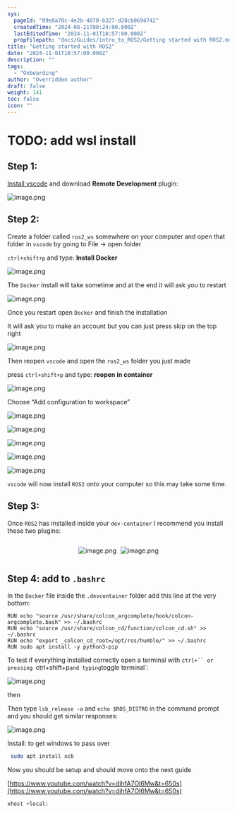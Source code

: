 ```yaml
---
sys:
  pageId: "89e0a78c-4e2b-4070-b327-d28cb0694742"
  createdTime: "2024-08-21T00:24:00.000Z"
  lastEditedTime: "2024-11-01T18:57:00.000Z"
  propFilepath: "docs/Guides/intro_to_ROS2/Getting started with ROS2.md"
title: "Getting started with ROS2"
date: "2024-11-01T18:57:00.000Z"
description: ""
tags:
  - "Onboarding"
author: "Overridden author"
draft: false
weight: 141
toc: false
icon: ""
---
```


# TODO: add wsl install

## Step 1:

[Install vscode](https://code.visualstudio.com/download) and download **Remote Development** plugin:

![image.png](https://prod-files-secure.s3.us-west-2.amazonaws.com/d518164a-d88e-44d1-a4ee-3adb3bd8bce0/efb52993-1881-4a40-b95e-6f020334f022/image.png?X-Amz-Algorithm=AWS4-HMAC-SHA256&X-Amz-Content-Sha256=UNSIGNED-PAYLOAD&X-Amz-Credential=ASIAZI2LB4666QJ3EWUB%2F20250328%2Fus-west-2%2Fs3%2Faws4_request&X-Amz-Date=20250328T150834Z&X-Amz-Expires=3600&X-Amz-Security-Token=IQoJb3JpZ2luX2VjEPf%2F%2F%2F%2F%2F%2F%2F%2F%2F%2FwEaCXVzLXdlc3QtMiJHMEUCIHu7XF9aJvTHQ7ozYeK1ciVhMsYGbmfRF8FiiHJekHu0AiEA8vBw909Bs6frGEJ6VorILZxgvGHWcqDk2BV%2BfuIx0Woq%2FwMIYBAAGgw2Mzc0MjMxODM4MDUiDBDx3l3RydPdOMQvAircA4oZbMUyoiiayEgHE5VPgyaAQw3tvFJLam21Q8pIkWjChpMp34f18GOy%2BaPgQtZMlrmAeN78uvzzdMWLU1l5JvE4cNYi38oESJnHgg%2FOM2Xuq4yVwYDvZZ8ZOh4PKGc%2FbQt%2FC9USk3sjd7Cg32kPB44FJLGObbvOuYEgATjnumO4wuL39wRHuPXY78yovQ5t0EYOG9XCH1YFQMg2b0KXbUnWm5dhjOMSd65AtfBVVYBmp8DQY%2BokqIf5J9bLk8Bak%2Fw1sMjmsfVnbj5ne7U%2B0fWLPOgdmCF33WlevDyo75xGNyrzH2a2jj7bmqV6XvwdXW%2Fj%2FBIUHDJAhnpWKBvjR4%2BrqJQiE9x4ycumzXNsbms8N9Sau3SD6fPFBziW5JCGwUcQUDc8XGOMeoN9qQapYrw4e8hnQCCXNHZC4%2BG1oK8Zug9cwvsT2IWYNzjw%2B6lnzaoupZXYcubfsvo0BeAI0x5Xgs5wPb9IqYXKHpHxHiXDphGQjRxQFAQXD3ABxL16ZLorqyjCRhCvSBoyVn1jKM0FDtw5VBTck5n%2BldowrTpHc1Laa7K8%2F%2BW3ULhHX3nXOYkDuG1x7S4eRzlFgMIgKOedNKQ0Km%2F11MyIFU93H2B5pGG68djHdvE1QE%2BTMJDumr8GOqUB8nSlofVSHo9fzW4G01X6wd7zzG%2B%2BfC7Jui36JRUBOFhMyyy9DXzxPqMNkMEdDVzD%2BmXRY7tHb6CsHP9DRKQ9csauhZgMr%2FwwUmdAjmx4gN%2FW3Xzpz%2Fk740le8wp7kjZAvsez8e%2FvjkryumPmm7A%2B4qlX0y54qN%2B1sPA7dhaUC3bOKa%2BMhIXaes7LnfIWdvkge6MVFFbhTDz7uNJ5LFy4tBmGAS2F&X-Amz-Signature=75a268a51ba32f92bb7f1619a11d1792e7f087c041aac2330d50d273f459e414&X-Amz-SignedHeaders=host&x-id=GetObject)

## Step 2:

Create a folder called `ros2_ws` somewhere on your computer and open that folder in `vscode` by going to File → open folder 

`ctrl+shift+p` and type: **Install Docker**

![image.png](https://prod-files-secure.s3.us-west-2.amazonaws.com/d518164a-d88e-44d1-a4ee-3adb3bd8bce0/2269dc0e-1cd5-47ff-bceb-c04ad9b2eab0/image.png?X-Amz-Algorithm=AWS4-HMAC-SHA256&X-Amz-Content-Sha256=UNSIGNED-PAYLOAD&X-Amz-Credential=ASIAZI2LB4666QJ3EWUB%2F20250328%2Fus-west-2%2Fs3%2Faws4_request&X-Amz-Date=20250328T150834Z&X-Amz-Expires=3600&X-Amz-Security-Token=IQoJb3JpZ2luX2VjEPf%2F%2F%2F%2F%2F%2F%2F%2F%2F%2FwEaCXVzLXdlc3QtMiJHMEUCIHu7XF9aJvTHQ7ozYeK1ciVhMsYGbmfRF8FiiHJekHu0AiEA8vBw909Bs6frGEJ6VorILZxgvGHWcqDk2BV%2BfuIx0Woq%2FwMIYBAAGgw2Mzc0MjMxODM4MDUiDBDx3l3RydPdOMQvAircA4oZbMUyoiiayEgHE5VPgyaAQw3tvFJLam21Q8pIkWjChpMp34f18GOy%2BaPgQtZMlrmAeN78uvzzdMWLU1l5JvE4cNYi38oESJnHgg%2FOM2Xuq4yVwYDvZZ8ZOh4PKGc%2FbQt%2FC9USk3sjd7Cg32kPB44FJLGObbvOuYEgATjnumO4wuL39wRHuPXY78yovQ5t0EYOG9XCH1YFQMg2b0KXbUnWm5dhjOMSd65AtfBVVYBmp8DQY%2BokqIf5J9bLk8Bak%2Fw1sMjmsfVnbj5ne7U%2B0fWLPOgdmCF33WlevDyo75xGNyrzH2a2jj7bmqV6XvwdXW%2Fj%2FBIUHDJAhnpWKBvjR4%2BrqJQiE9x4ycumzXNsbms8N9Sau3SD6fPFBziW5JCGwUcQUDc8XGOMeoN9qQapYrw4e8hnQCCXNHZC4%2BG1oK8Zug9cwvsT2IWYNzjw%2B6lnzaoupZXYcubfsvo0BeAI0x5Xgs5wPb9IqYXKHpHxHiXDphGQjRxQFAQXD3ABxL16ZLorqyjCRhCvSBoyVn1jKM0FDtw5VBTck5n%2BldowrTpHc1Laa7K8%2F%2BW3ULhHX3nXOYkDuG1x7S4eRzlFgMIgKOedNKQ0Km%2F11MyIFU93H2B5pGG68djHdvE1QE%2BTMJDumr8GOqUB8nSlofVSHo9fzW4G01X6wd7zzG%2B%2BfC7Jui36JRUBOFhMyyy9DXzxPqMNkMEdDVzD%2BmXRY7tHb6CsHP9DRKQ9csauhZgMr%2FwwUmdAjmx4gN%2FW3Xzpz%2Fk740le8wp7kjZAvsez8e%2FvjkryumPmm7A%2B4qlX0y54qN%2B1sPA7dhaUC3bOKa%2BMhIXaes7LnfIWdvkge6MVFFbhTDz7uNJ5LFy4tBmGAS2F&X-Amz-Signature=cf1f9366063ba6ce8e71ad5c9c31a51a4f9e74dba18bdf4e7ed63c8e5e6478f9&X-Amz-SignedHeaders=host&x-id=GetObject)

The `Docker` install will take sometime and at the end it will ask you to restart

![image.png](https://prod-files-secure.s3.us-west-2.amazonaws.com/d518164a-d88e-44d1-a4ee-3adb3bd8bce0/ed233f78-be33-4b1f-b89c-9c346c0e961e/image.png?X-Amz-Algorithm=AWS4-HMAC-SHA256&X-Amz-Content-Sha256=UNSIGNED-PAYLOAD&X-Amz-Credential=ASIAZI2LB4666QJ3EWUB%2F20250328%2Fus-west-2%2Fs3%2Faws4_request&X-Amz-Date=20250328T150834Z&X-Amz-Expires=3600&X-Amz-Security-Token=IQoJb3JpZ2luX2VjEPf%2F%2F%2F%2F%2F%2F%2F%2F%2F%2FwEaCXVzLXdlc3QtMiJHMEUCIHu7XF9aJvTHQ7ozYeK1ciVhMsYGbmfRF8FiiHJekHu0AiEA8vBw909Bs6frGEJ6VorILZxgvGHWcqDk2BV%2BfuIx0Woq%2FwMIYBAAGgw2Mzc0MjMxODM4MDUiDBDx3l3RydPdOMQvAircA4oZbMUyoiiayEgHE5VPgyaAQw3tvFJLam21Q8pIkWjChpMp34f18GOy%2BaPgQtZMlrmAeN78uvzzdMWLU1l5JvE4cNYi38oESJnHgg%2FOM2Xuq4yVwYDvZZ8ZOh4PKGc%2FbQt%2FC9USk3sjd7Cg32kPB44FJLGObbvOuYEgATjnumO4wuL39wRHuPXY78yovQ5t0EYOG9XCH1YFQMg2b0KXbUnWm5dhjOMSd65AtfBVVYBmp8DQY%2BokqIf5J9bLk8Bak%2Fw1sMjmsfVnbj5ne7U%2B0fWLPOgdmCF33WlevDyo75xGNyrzH2a2jj7bmqV6XvwdXW%2Fj%2FBIUHDJAhnpWKBvjR4%2BrqJQiE9x4ycumzXNsbms8N9Sau3SD6fPFBziW5JCGwUcQUDc8XGOMeoN9qQapYrw4e8hnQCCXNHZC4%2BG1oK8Zug9cwvsT2IWYNzjw%2B6lnzaoupZXYcubfsvo0BeAI0x5Xgs5wPb9IqYXKHpHxHiXDphGQjRxQFAQXD3ABxL16ZLorqyjCRhCvSBoyVn1jKM0FDtw5VBTck5n%2BldowrTpHc1Laa7K8%2F%2BW3ULhHX3nXOYkDuG1x7S4eRzlFgMIgKOedNKQ0Km%2F11MyIFU93H2B5pGG68djHdvE1QE%2BTMJDumr8GOqUB8nSlofVSHo9fzW4G01X6wd7zzG%2B%2BfC7Jui36JRUBOFhMyyy9DXzxPqMNkMEdDVzD%2BmXRY7tHb6CsHP9DRKQ9csauhZgMr%2FwwUmdAjmx4gN%2FW3Xzpz%2Fk740le8wp7kjZAvsez8e%2FvjkryumPmm7A%2B4qlX0y54qN%2B1sPA7dhaUC3bOKa%2BMhIXaes7LnfIWdvkge6MVFFbhTDz7uNJ5LFy4tBmGAS2F&X-Amz-Signature=ad41312294d25827d554ec06c6f00432e79c8eb288ca5e77fa3f7c26947af960&X-Amz-SignedHeaders=host&x-id=GetObject)

Once you restart open `Docker` and finish the installation

It will ask you to make an account but you can just press skip on the top right

![image.png](https://prod-files-secure.s3.us-west-2.amazonaws.com/d518164a-d88e-44d1-a4ee-3adb3bd8bce0/21010ad9-1659-4fd9-9f59-9932a09b2a3d/image.png?X-Amz-Algorithm=AWS4-HMAC-SHA256&X-Amz-Content-Sha256=UNSIGNED-PAYLOAD&X-Amz-Credential=ASIAZI2LB4666QJ3EWUB%2F20250328%2Fus-west-2%2Fs3%2Faws4_request&X-Amz-Date=20250328T150834Z&X-Amz-Expires=3600&X-Amz-Security-Token=IQoJb3JpZ2luX2VjEPf%2F%2F%2F%2F%2F%2F%2F%2F%2F%2FwEaCXVzLXdlc3QtMiJHMEUCIHu7XF9aJvTHQ7ozYeK1ciVhMsYGbmfRF8FiiHJekHu0AiEA8vBw909Bs6frGEJ6VorILZxgvGHWcqDk2BV%2BfuIx0Woq%2FwMIYBAAGgw2Mzc0MjMxODM4MDUiDBDx3l3RydPdOMQvAircA4oZbMUyoiiayEgHE5VPgyaAQw3tvFJLam21Q8pIkWjChpMp34f18GOy%2BaPgQtZMlrmAeN78uvzzdMWLU1l5JvE4cNYi38oESJnHgg%2FOM2Xuq4yVwYDvZZ8ZOh4PKGc%2FbQt%2FC9USk3sjd7Cg32kPB44FJLGObbvOuYEgATjnumO4wuL39wRHuPXY78yovQ5t0EYOG9XCH1YFQMg2b0KXbUnWm5dhjOMSd65AtfBVVYBmp8DQY%2BokqIf5J9bLk8Bak%2Fw1sMjmsfVnbj5ne7U%2B0fWLPOgdmCF33WlevDyo75xGNyrzH2a2jj7bmqV6XvwdXW%2Fj%2FBIUHDJAhnpWKBvjR4%2BrqJQiE9x4ycumzXNsbms8N9Sau3SD6fPFBziW5JCGwUcQUDc8XGOMeoN9qQapYrw4e8hnQCCXNHZC4%2BG1oK8Zug9cwvsT2IWYNzjw%2B6lnzaoupZXYcubfsvo0BeAI0x5Xgs5wPb9IqYXKHpHxHiXDphGQjRxQFAQXD3ABxL16ZLorqyjCRhCvSBoyVn1jKM0FDtw5VBTck5n%2BldowrTpHc1Laa7K8%2F%2BW3ULhHX3nXOYkDuG1x7S4eRzlFgMIgKOedNKQ0Km%2F11MyIFU93H2B5pGG68djHdvE1QE%2BTMJDumr8GOqUB8nSlofVSHo9fzW4G01X6wd7zzG%2B%2BfC7Jui36JRUBOFhMyyy9DXzxPqMNkMEdDVzD%2BmXRY7tHb6CsHP9DRKQ9csauhZgMr%2FwwUmdAjmx4gN%2FW3Xzpz%2Fk740le8wp7kjZAvsez8e%2FvjkryumPmm7A%2B4qlX0y54qN%2B1sPA7dhaUC3bOKa%2BMhIXaes7LnfIWdvkge6MVFFbhTDz7uNJ5LFy4tBmGAS2F&X-Amz-Signature=dbf09b26312bf342501db071a98913798eba84512de8aef2b0b504baa082becf&X-Amz-SignedHeaders=host&x-id=GetObject)

Then reopen `vscode` and open the `ros2_ws` folder you just made

press `ctrl+shift+p` and type: **reopen in container**

![image.png](https://prod-files-secure.s3.us-west-2.amazonaws.com/d518164a-d88e-44d1-a4ee-3adb3bd8bce0/4e93b8c2-41ad-488c-8095-c74205196118/image.png?X-Amz-Algorithm=AWS4-HMAC-SHA256&X-Amz-Content-Sha256=UNSIGNED-PAYLOAD&X-Amz-Credential=ASIAZI2LB4666QJ3EWUB%2F20250328%2Fus-west-2%2Fs3%2Faws4_request&X-Amz-Date=20250328T150834Z&X-Amz-Expires=3600&X-Amz-Security-Token=IQoJb3JpZ2luX2VjEPf%2F%2F%2F%2F%2F%2F%2F%2F%2F%2FwEaCXVzLXdlc3QtMiJHMEUCIHu7XF9aJvTHQ7ozYeK1ciVhMsYGbmfRF8FiiHJekHu0AiEA8vBw909Bs6frGEJ6VorILZxgvGHWcqDk2BV%2BfuIx0Woq%2FwMIYBAAGgw2Mzc0MjMxODM4MDUiDBDx3l3RydPdOMQvAircA4oZbMUyoiiayEgHE5VPgyaAQw3tvFJLam21Q8pIkWjChpMp34f18GOy%2BaPgQtZMlrmAeN78uvzzdMWLU1l5JvE4cNYi38oESJnHgg%2FOM2Xuq4yVwYDvZZ8ZOh4PKGc%2FbQt%2FC9USk3sjd7Cg32kPB44FJLGObbvOuYEgATjnumO4wuL39wRHuPXY78yovQ5t0EYOG9XCH1YFQMg2b0KXbUnWm5dhjOMSd65AtfBVVYBmp8DQY%2BokqIf5J9bLk8Bak%2Fw1sMjmsfVnbj5ne7U%2B0fWLPOgdmCF33WlevDyo75xGNyrzH2a2jj7bmqV6XvwdXW%2Fj%2FBIUHDJAhnpWKBvjR4%2BrqJQiE9x4ycumzXNsbms8N9Sau3SD6fPFBziW5JCGwUcQUDc8XGOMeoN9qQapYrw4e8hnQCCXNHZC4%2BG1oK8Zug9cwvsT2IWYNzjw%2B6lnzaoupZXYcubfsvo0BeAI0x5Xgs5wPb9IqYXKHpHxHiXDphGQjRxQFAQXD3ABxL16ZLorqyjCRhCvSBoyVn1jKM0FDtw5VBTck5n%2BldowrTpHc1Laa7K8%2F%2BW3ULhHX3nXOYkDuG1x7S4eRzlFgMIgKOedNKQ0Km%2F11MyIFU93H2B5pGG68djHdvE1QE%2BTMJDumr8GOqUB8nSlofVSHo9fzW4G01X6wd7zzG%2B%2BfC7Jui36JRUBOFhMyyy9DXzxPqMNkMEdDVzD%2BmXRY7tHb6CsHP9DRKQ9csauhZgMr%2FwwUmdAjmx4gN%2FW3Xzpz%2Fk740le8wp7kjZAvsez8e%2FvjkryumPmm7A%2B4qlX0y54qN%2B1sPA7dhaUC3bOKa%2BMhIXaes7LnfIWdvkge6MVFFbhTDz7uNJ5LFy4tBmGAS2F&X-Amz-Signature=3910f87feb8cb17b9fd169451e2ef1465ab8017567f0b5b8fcc29b79e41ee895&X-Amz-SignedHeaders=host&x-id=GetObject)

Choose “Add configuration to workspace”

![image.png](https://prod-files-secure.s3.us-west-2.amazonaws.com/d518164a-d88e-44d1-a4ee-3adb3bd8bce0/9560b282-5060-4989-ba37-97e7b2c22476/image.png?X-Amz-Algorithm=AWS4-HMAC-SHA256&X-Amz-Content-Sha256=UNSIGNED-PAYLOAD&X-Amz-Credential=ASIAZI2LB4666QJ3EWUB%2F20250328%2Fus-west-2%2Fs3%2Faws4_request&X-Amz-Date=20250328T150834Z&X-Amz-Expires=3600&X-Amz-Security-Token=IQoJb3JpZ2luX2VjEPf%2F%2F%2F%2F%2F%2F%2F%2F%2F%2FwEaCXVzLXdlc3QtMiJHMEUCIHu7XF9aJvTHQ7ozYeK1ciVhMsYGbmfRF8FiiHJekHu0AiEA8vBw909Bs6frGEJ6VorILZxgvGHWcqDk2BV%2BfuIx0Woq%2FwMIYBAAGgw2Mzc0MjMxODM4MDUiDBDx3l3RydPdOMQvAircA4oZbMUyoiiayEgHE5VPgyaAQw3tvFJLam21Q8pIkWjChpMp34f18GOy%2BaPgQtZMlrmAeN78uvzzdMWLU1l5JvE4cNYi38oESJnHgg%2FOM2Xuq4yVwYDvZZ8ZOh4PKGc%2FbQt%2FC9USk3sjd7Cg32kPB44FJLGObbvOuYEgATjnumO4wuL39wRHuPXY78yovQ5t0EYOG9XCH1YFQMg2b0KXbUnWm5dhjOMSd65AtfBVVYBmp8DQY%2BokqIf5J9bLk8Bak%2Fw1sMjmsfVnbj5ne7U%2B0fWLPOgdmCF33WlevDyo75xGNyrzH2a2jj7bmqV6XvwdXW%2Fj%2FBIUHDJAhnpWKBvjR4%2BrqJQiE9x4ycumzXNsbms8N9Sau3SD6fPFBziW5JCGwUcQUDc8XGOMeoN9qQapYrw4e8hnQCCXNHZC4%2BG1oK8Zug9cwvsT2IWYNzjw%2B6lnzaoupZXYcubfsvo0BeAI0x5Xgs5wPb9IqYXKHpHxHiXDphGQjRxQFAQXD3ABxL16ZLorqyjCRhCvSBoyVn1jKM0FDtw5VBTck5n%2BldowrTpHc1Laa7K8%2F%2BW3ULhHX3nXOYkDuG1x7S4eRzlFgMIgKOedNKQ0Km%2F11MyIFU93H2B5pGG68djHdvE1QE%2BTMJDumr8GOqUB8nSlofVSHo9fzW4G01X6wd7zzG%2B%2BfC7Jui36JRUBOFhMyyy9DXzxPqMNkMEdDVzD%2BmXRY7tHb6CsHP9DRKQ9csauhZgMr%2FwwUmdAjmx4gN%2FW3Xzpz%2Fk740le8wp7kjZAvsez8e%2FvjkryumPmm7A%2B4qlX0y54qN%2B1sPA7dhaUC3bOKa%2BMhIXaes7LnfIWdvkge6MVFFbhTDz7uNJ5LFy4tBmGAS2F&X-Amz-Signature=fc40344f2380010e1daa43e23678c8a721d1167cf15b9acc96bca68024fbd0a7&X-Amz-SignedHeaders=host&x-id=GetObject)

![image.png](https://prod-files-secure.s3.us-west-2.amazonaws.com/d518164a-d88e-44d1-a4ee-3adb3bd8bce0/2ee63f81-886b-48e8-a553-dc6e5eac99e4/image.png?X-Amz-Algorithm=AWS4-HMAC-SHA256&X-Amz-Content-Sha256=UNSIGNED-PAYLOAD&X-Amz-Credential=ASIAZI2LB4666QJ3EWUB%2F20250328%2Fus-west-2%2Fs3%2Faws4_request&X-Amz-Date=20250328T150834Z&X-Amz-Expires=3600&X-Amz-Security-Token=IQoJb3JpZ2luX2VjEPf%2F%2F%2F%2F%2F%2F%2F%2F%2F%2FwEaCXVzLXdlc3QtMiJHMEUCIHu7XF9aJvTHQ7ozYeK1ciVhMsYGbmfRF8FiiHJekHu0AiEA8vBw909Bs6frGEJ6VorILZxgvGHWcqDk2BV%2BfuIx0Woq%2FwMIYBAAGgw2Mzc0MjMxODM4MDUiDBDx3l3RydPdOMQvAircA4oZbMUyoiiayEgHE5VPgyaAQw3tvFJLam21Q8pIkWjChpMp34f18GOy%2BaPgQtZMlrmAeN78uvzzdMWLU1l5JvE4cNYi38oESJnHgg%2FOM2Xuq4yVwYDvZZ8ZOh4PKGc%2FbQt%2FC9USk3sjd7Cg32kPB44FJLGObbvOuYEgATjnumO4wuL39wRHuPXY78yovQ5t0EYOG9XCH1YFQMg2b0KXbUnWm5dhjOMSd65AtfBVVYBmp8DQY%2BokqIf5J9bLk8Bak%2Fw1sMjmsfVnbj5ne7U%2B0fWLPOgdmCF33WlevDyo75xGNyrzH2a2jj7bmqV6XvwdXW%2Fj%2FBIUHDJAhnpWKBvjR4%2BrqJQiE9x4ycumzXNsbms8N9Sau3SD6fPFBziW5JCGwUcQUDc8XGOMeoN9qQapYrw4e8hnQCCXNHZC4%2BG1oK8Zug9cwvsT2IWYNzjw%2B6lnzaoupZXYcubfsvo0BeAI0x5Xgs5wPb9IqYXKHpHxHiXDphGQjRxQFAQXD3ABxL16ZLorqyjCRhCvSBoyVn1jKM0FDtw5VBTck5n%2BldowrTpHc1Laa7K8%2F%2BW3ULhHX3nXOYkDuG1x7S4eRzlFgMIgKOedNKQ0Km%2F11MyIFU93H2B5pGG68djHdvE1QE%2BTMJDumr8GOqUB8nSlofVSHo9fzW4G01X6wd7zzG%2B%2BfC7Jui36JRUBOFhMyyy9DXzxPqMNkMEdDVzD%2BmXRY7tHb6CsHP9DRKQ9csauhZgMr%2FwwUmdAjmx4gN%2FW3Xzpz%2Fk740le8wp7kjZAvsez8e%2FvjkryumPmm7A%2B4qlX0y54qN%2B1sPA7dhaUC3bOKa%2BMhIXaes7LnfIWdvkge6MVFFbhTDz7uNJ5LFy4tBmGAS2F&X-Amz-Signature=15fba2b8e5cb9eb38b60defde579c2cff5c708b0012c5fed403f2bb53fe7d509&X-Amz-SignedHeaders=host&x-id=GetObject)

![image.png](https://prod-files-secure.s3.us-west-2.amazonaws.com/d518164a-d88e-44d1-a4ee-3adb3bd8bce0/ae1580b2-b048-407e-aed9-b584224a7a04/image.png?X-Amz-Algorithm=AWS4-HMAC-SHA256&X-Amz-Content-Sha256=UNSIGNED-PAYLOAD&X-Amz-Credential=ASIAZI2LB4666QJ3EWUB%2F20250328%2Fus-west-2%2Fs3%2Faws4_request&X-Amz-Date=20250328T150834Z&X-Amz-Expires=3600&X-Amz-Security-Token=IQoJb3JpZ2luX2VjEPf%2F%2F%2F%2F%2F%2F%2F%2F%2F%2FwEaCXVzLXdlc3QtMiJHMEUCIHu7XF9aJvTHQ7ozYeK1ciVhMsYGbmfRF8FiiHJekHu0AiEA8vBw909Bs6frGEJ6VorILZxgvGHWcqDk2BV%2BfuIx0Woq%2FwMIYBAAGgw2Mzc0MjMxODM4MDUiDBDx3l3RydPdOMQvAircA4oZbMUyoiiayEgHE5VPgyaAQw3tvFJLam21Q8pIkWjChpMp34f18GOy%2BaPgQtZMlrmAeN78uvzzdMWLU1l5JvE4cNYi38oESJnHgg%2FOM2Xuq4yVwYDvZZ8ZOh4PKGc%2FbQt%2FC9USk3sjd7Cg32kPB44FJLGObbvOuYEgATjnumO4wuL39wRHuPXY78yovQ5t0EYOG9XCH1YFQMg2b0KXbUnWm5dhjOMSd65AtfBVVYBmp8DQY%2BokqIf5J9bLk8Bak%2Fw1sMjmsfVnbj5ne7U%2B0fWLPOgdmCF33WlevDyo75xGNyrzH2a2jj7bmqV6XvwdXW%2Fj%2FBIUHDJAhnpWKBvjR4%2BrqJQiE9x4ycumzXNsbms8N9Sau3SD6fPFBziW5JCGwUcQUDc8XGOMeoN9qQapYrw4e8hnQCCXNHZC4%2BG1oK8Zug9cwvsT2IWYNzjw%2B6lnzaoupZXYcubfsvo0BeAI0x5Xgs5wPb9IqYXKHpHxHiXDphGQjRxQFAQXD3ABxL16ZLorqyjCRhCvSBoyVn1jKM0FDtw5VBTck5n%2BldowrTpHc1Laa7K8%2F%2BW3ULhHX3nXOYkDuG1x7S4eRzlFgMIgKOedNKQ0Km%2F11MyIFU93H2B5pGG68djHdvE1QE%2BTMJDumr8GOqUB8nSlofVSHo9fzW4G01X6wd7zzG%2B%2BfC7Jui36JRUBOFhMyyy9DXzxPqMNkMEdDVzD%2BmXRY7tHb6CsHP9DRKQ9csauhZgMr%2FwwUmdAjmx4gN%2FW3Xzpz%2Fk740le8wp7kjZAvsez8e%2FvjkryumPmm7A%2B4qlX0y54qN%2B1sPA7dhaUC3bOKa%2BMhIXaes7LnfIWdvkge6MVFFbhTDz7uNJ5LFy4tBmGAS2F&X-Amz-Signature=fac72d8821195f02910c680d232e4360914d19411ec2e00785babffa489aba57&X-Amz-SignedHeaders=host&x-id=GetObject)

![image.png](https://prod-files-secure.s3.us-west-2.amazonaws.com/d518164a-d88e-44d1-a4ee-3adb3bd8bce0/53255b28-f75e-430f-b9e3-c0ac8577e42b/image.png?X-Amz-Algorithm=AWS4-HMAC-SHA256&X-Amz-Content-Sha256=UNSIGNED-PAYLOAD&X-Amz-Credential=ASIAZI2LB4666QJ3EWUB%2F20250328%2Fus-west-2%2Fs3%2Faws4_request&X-Amz-Date=20250328T150834Z&X-Amz-Expires=3600&X-Amz-Security-Token=IQoJb3JpZ2luX2VjEPf%2F%2F%2F%2F%2F%2F%2F%2F%2F%2FwEaCXVzLXdlc3QtMiJHMEUCIHu7XF9aJvTHQ7ozYeK1ciVhMsYGbmfRF8FiiHJekHu0AiEA8vBw909Bs6frGEJ6VorILZxgvGHWcqDk2BV%2BfuIx0Woq%2FwMIYBAAGgw2Mzc0MjMxODM4MDUiDBDx3l3RydPdOMQvAircA4oZbMUyoiiayEgHE5VPgyaAQw3tvFJLam21Q8pIkWjChpMp34f18GOy%2BaPgQtZMlrmAeN78uvzzdMWLU1l5JvE4cNYi38oESJnHgg%2FOM2Xuq4yVwYDvZZ8ZOh4PKGc%2FbQt%2FC9USk3sjd7Cg32kPB44FJLGObbvOuYEgATjnumO4wuL39wRHuPXY78yovQ5t0EYOG9XCH1YFQMg2b0KXbUnWm5dhjOMSd65AtfBVVYBmp8DQY%2BokqIf5J9bLk8Bak%2Fw1sMjmsfVnbj5ne7U%2B0fWLPOgdmCF33WlevDyo75xGNyrzH2a2jj7bmqV6XvwdXW%2Fj%2FBIUHDJAhnpWKBvjR4%2BrqJQiE9x4ycumzXNsbms8N9Sau3SD6fPFBziW5JCGwUcQUDc8XGOMeoN9qQapYrw4e8hnQCCXNHZC4%2BG1oK8Zug9cwvsT2IWYNzjw%2B6lnzaoupZXYcubfsvo0BeAI0x5Xgs5wPb9IqYXKHpHxHiXDphGQjRxQFAQXD3ABxL16ZLorqyjCRhCvSBoyVn1jKM0FDtw5VBTck5n%2BldowrTpHc1Laa7K8%2F%2BW3ULhHX3nXOYkDuG1x7S4eRzlFgMIgKOedNKQ0Km%2F11MyIFU93H2B5pGG68djHdvE1QE%2BTMJDumr8GOqUB8nSlofVSHo9fzW4G01X6wd7zzG%2B%2BfC7Jui36JRUBOFhMyyy9DXzxPqMNkMEdDVzD%2BmXRY7tHb6CsHP9DRKQ9csauhZgMr%2FwwUmdAjmx4gN%2FW3Xzpz%2Fk740le8wp7kjZAvsez8e%2FvjkryumPmm7A%2B4qlX0y54qN%2B1sPA7dhaUC3bOKa%2BMhIXaes7LnfIWdvkge6MVFFbhTDz7uNJ5LFy4tBmGAS2F&X-Amz-Signature=aabfcebf57aee1c1f19ed5637582bc969b73fdc9305d55085c0886b59815e2c9&X-Amz-SignedHeaders=host&x-id=GetObject)

![image.png](https://prod-files-secure.s3.us-west-2.amazonaws.com/d518164a-d88e-44d1-a4ee-3adb3bd8bce0/7c562767-5af9-4ffb-97d1-327bcdf4ee00/image.png?X-Amz-Algorithm=AWS4-HMAC-SHA256&X-Amz-Content-Sha256=UNSIGNED-PAYLOAD&X-Amz-Credential=ASIAZI2LB4666QJ3EWUB%2F20250328%2Fus-west-2%2Fs3%2Faws4_request&X-Amz-Date=20250328T150834Z&X-Amz-Expires=3600&X-Amz-Security-Token=IQoJb3JpZ2luX2VjEPf%2F%2F%2F%2F%2F%2F%2F%2F%2F%2FwEaCXVzLXdlc3QtMiJHMEUCIHu7XF9aJvTHQ7ozYeK1ciVhMsYGbmfRF8FiiHJekHu0AiEA8vBw909Bs6frGEJ6VorILZxgvGHWcqDk2BV%2BfuIx0Woq%2FwMIYBAAGgw2Mzc0MjMxODM4MDUiDBDx3l3RydPdOMQvAircA4oZbMUyoiiayEgHE5VPgyaAQw3tvFJLam21Q8pIkWjChpMp34f18GOy%2BaPgQtZMlrmAeN78uvzzdMWLU1l5JvE4cNYi38oESJnHgg%2FOM2Xuq4yVwYDvZZ8ZOh4PKGc%2FbQt%2FC9USk3sjd7Cg32kPB44FJLGObbvOuYEgATjnumO4wuL39wRHuPXY78yovQ5t0EYOG9XCH1YFQMg2b0KXbUnWm5dhjOMSd65AtfBVVYBmp8DQY%2BokqIf5J9bLk8Bak%2Fw1sMjmsfVnbj5ne7U%2B0fWLPOgdmCF33WlevDyo75xGNyrzH2a2jj7bmqV6XvwdXW%2Fj%2FBIUHDJAhnpWKBvjR4%2BrqJQiE9x4ycumzXNsbms8N9Sau3SD6fPFBziW5JCGwUcQUDc8XGOMeoN9qQapYrw4e8hnQCCXNHZC4%2BG1oK8Zug9cwvsT2IWYNzjw%2B6lnzaoupZXYcubfsvo0BeAI0x5Xgs5wPb9IqYXKHpHxHiXDphGQjRxQFAQXD3ABxL16ZLorqyjCRhCvSBoyVn1jKM0FDtw5VBTck5n%2BldowrTpHc1Laa7K8%2F%2BW3ULhHX3nXOYkDuG1x7S4eRzlFgMIgKOedNKQ0Km%2F11MyIFU93H2B5pGG68djHdvE1QE%2BTMJDumr8GOqUB8nSlofVSHo9fzW4G01X6wd7zzG%2B%2BfC7Jui36JRUBOFhMyyy9DXzxPqMNkMEdDVzD%2BmXRY7tHb6CsHP9DRKQ9csauhZgMr%2FwwUmdAjmx4gN%2FW3Xzpz%2Fk740le8wp7kjZAvsez8e%2FvjkryumPmm7A%2B4qlX0y54qN%2B1sPA7dhaUC3bOKa%2BMhIXaes7LnfIWdvkge6MVFFbhTDz7uNJ5LFy4tBmGAS2F&X-Amz-Signature=295c017ee4ebbb3a2b235cbb020f0464a1f1b59af439a8e9e24f3f9c6ec58e69&X-Amz-SignedHeaders=host&x-id=GetObject)

`vscode` will now install `ROS2` onto your computer so this may take some time.

## Step 3:

Once `ROS2` has installed inside your `dev-container` I recommend you install these two plugins:

<div style="display: flex;flex-direction: row; column-gap:10px; max-width: 630px;justify-content: center;">
<div>

![image.png](https://prod-files-secure.s3.us-west-2.amazonaws.com/d518164a-d88e-44d1-a4ee-3adb3bd8bce0/3fc3d550-5a54-4ba1-ba6b-faa01cdb7369/image.png?X-Amz-Algorithm=AWS4-HMAC-SHA256&X-Amz-Content-Sha256=UNSIGNED-PAYLOAD&X-Amz-Credential=ASIAZI2LB466SGJCM6N3%2F20250328%2Fus-west-2%2Fs3%2Faws4_request&X-Amz-Date=20250328T150837Z&X-Amz-Expires=3600&X-Amz-Security-Token=IQoJb3JpZ2luX2VjEPf%2F%2F%2F%2F%2F%2F%2F%2F%2F%2FwEaCXVzLXdlc3QtMiJGMEQCIGIJIj3SgyDFT%2BrL0kFz%2BuoehbRPo34FWljv4VK9kuE6AiAN%2FtEEcralbXAE%2FE7mz%2Bbq86j%2F1%2FxLdqZAZToj0tqgcir%2FAwhgEAAaDDYzNzQyMzE4MzgwNSIMw%2BkYs6FhF%2F0Yn%2FocKtwDb0Gmrw145AYfIDVH%2FfsJPliHwjtLK3aaZC9Xwd3RmasgEOI3Je8daDcDo8vxjRXFTB7D9MUhabw%2Bfq%2FzI%2BOfkESUxaGDrFw2RMoLbtQD%2B7BYgirDOTjzmn%2BPRbdlpUp5O0%2F6juLE7IXIAX2exR%2F%2Fxh6uUGd9lxUYrlw4PjEJmUybCljeh9Eg5r0mvlV82oJAdq1TN1I1GJljcreQTDLGwsnxlTDavw5qkAM9eZnrtrI6YqZ0NQ2eajBqw%2BCLcjgQg260InDpQZD6ClU4yar1uEOm7rLgltXqzzXBR8UkV0ZMJ5fNh2nMuSSOY%2FG3P4ZJWV2Rn%2F0HB%2FB2h1JxRnGJEUsNepD0NwPwl2pQQn8fP1i1yPBKU5VkdnSsaAoO%2ByoyeZfzBVN85246FeteiLNg9kiEJbhHIWh7XPSYS6ND%2BtsNtnxNOP7UKbV%2FSX7m8A4b9vqeeyaHZdZf3%2FmRywYsdjRzU4C%2BKqU%2Fr3Hd2UJ9BPVCUlW35cC0Qv1iG5rAAeQs8xDEa6aJG%2FoJqh3BKApcIdYSAOFb96NnlFlMbo%2BAzVIrEGQLxZss2hfUQ1r7sy2DAadP8KvhVCIEaBNLE4deSTy649RrZRGZZlXZMPs6q8tnUltbIKGQBt%2BSqC4w%2FuyavwY6pgEIF3ybefUEjdBHjronPFNShJ%2F52dOcaVeKc0GfeVBT%2BLI7kEV%2Bz23%2BxQm%2B1Li8%2FW0fuEVCr1rwCVmovCou6cLBHuZsics5UX24EE%2BwjC5rYyOkn7rr8rG78QHhwqGi3oE1MVQnVM9jsNbSuHds%2Bq9NAgg%2BrbRlySKN4fnPOP5y9U8nfrwuOx3mc1Cr7FCya3afzqF%2F1J6Db4l9AU16ygGwT4%2BuiNOV&X-Amz-Signature=683aa0f306dffcc66d0fa890d355abb5a8fbb611aa2b0bf57aa88b5e824acdba&X-Amz-SignedHeaders=host&x-id=GetObject)

</div>
<div>

![image.png](https://prod-files-secure.s3.us-west-2.amazonaws.com/d518164a-d88e-44d1-a4ee-3adb3bd8bce0/d994cc66-13c2-4093-a5a3-f84cf4601a82/image.png?X-Amz-Algorithm=AWS4-HMAC-SHA256&X-Amz-Content-Sha256=UNSIGNED-PAYLOAD&X-Amz-Credential=ASIAZI2LB466XHVSSTJO%2F20250328%2Fus-west-2%2Fs3%2Faws4_request&X-Amz-Date=20250328T150838Z&X-Amz-Expires=3600&X-Amz-Security-Token=IQoJb3JpZ2luX2VjEPf%2F%2F%2F%2F%2F%2F%2F%2F%2F%2FwEaCXVzLXdlc3QtMiJHMEUCIEFL%2BTIWO%2BZLU67aWQI6VepDjRdyfFMxpqDBKXcTNW%2FVAiEAqc4kd3Ossx92PniLk1KImhjIf%2BkIliS6%2FXjRVZ7KMSkq%2FwMIYBAAGgw2Mzc0MjMxODM4MDUiDLNFZVrJQePhKDYacCrcA%2FsutOJO69LF4Hp6skUs%2Fw6M6Z49aV88sWmom2MLYchaFUPbF6ZG1Fh5KfbHND21JkBSuze5%2F%2FJ%2BXpcn1lnWlUcJ8TvqnrLCWX7T%2BXFijU7dMohS0YaLK%2FNXvKrWfHnh%2FRLS%2FkCW3DWD4Rv3oYL7Iw2A5W4M0t2ocKdpzd7RwwLjsPgqK3VKoUMBJNenQTUviCZXNePskqCw0%2FtvfCnznMxjl06J1FhHMQiIOtaLAhIl7kf%2FeusyLmVs0415gOAaQqxQMCKXMtyaQE1auMHb2hH4VWqoLdixjs1uuvzWpSBWFkMEyRC8bzxN3VrSEo7whOrPAFcVfzwNxNKlE%2BVCi9PRwqDZhPXZEKEzd79MPq03DZzEnCaJ2K4nPg0ZfR7%2B6UwU3I08KSrqoZ7iVG3247zIjQz%2Bi1ed%2BICG2SVNXlHoOfDesMtFkrqaHYiJYt6APJGP4mFveXO2wD5kZsKWBHG78mQGcNIiPo6NfW0MBjjOTT9mfGHlD9M1py9rdIhb%2B%2FRfPa8CdKN6T%2BDytqIWu57MNIwVa6yoEvBXV3lngvKoL7b4AXkszFqKMveUkou4jbJZKcQleyoKq7rUzDlnQKtVPYHXqYCdOpj9jEWA1PIJcv7bOhoUoPxNCnA%2FMP%2Fsmr8GOqUBdJ%2BV5GDlR3tbQ%2ByHRgaOhjrhMV3%2FD%2FpPQPEigvdtyW7f5onh0TDRvoFwRY1mw6c9Z0bFcYsIexkpwImv43nNMhD7kDK9hTqv1EWXiL72fIkDPvcHIKNoBDCFS1ufMqYmC8vDauWyXiEQCNzNILc%2FVEwCl6L3hpSDmp3rm91T%2F3LhcTbfNPlchuqXSR1vQZGJB8gHUVdrQzpEVLZQgQPio14fA%2FIC&X-Amz-Signature=7fb8a4309df76703d20e8e3cba6c45fb9c52ace0d2af2e90e89d945d3d782f6f&X-Amz-SignedHeaders=host&x-id=GetObject)

</div>
</div>

## Step 4: add to `.bashrc`

In the `Docker` file inside the `.devcontainer` folder add this line at the very bottom: 

```docker
RUN echo "source /usr/share/colcon_argcomplete/hook/colcon-argcomplete.bash" >> ~/.bashrc
RUN echo "source /usr/share/colcon_cd/function/colcon_cd.sh" >> ~/.bashrc
RUN echo "export _colcon_cd_root=/opt/ros/humble/" >> ~/.bashrc
RUN sudo apt install -y python3-pip 
```

To test if everything installed correctly open a terminal with `ctrl+`` or pressing `ctrl+shift+p` and typing `toggle terminal`:

![image.png](https://prod-files-secure.s3.us-west-2.amazonaws.com/d518164a-d88e-44d1-a4ee-3adb3bd8bce0/6a4943d8-b04e-4c02-9a58-775f3384d1a5/image.png?X-Amz-Algorithm=AWS4-HMAC-SHA256&X-Amz-Content-Sha256=UNSIGNED-PAYLOAD&X-Amz-Credential=ASIAZI2LB4666QJ3EWUB%2F20250328%2Fus-west-2%2Fs3%2Faws4_request&X-Amz-Date=20250328T150834Z&X-Amz-Expires=3600&X-Amz-Security-Token=IQoJb3JpZ2luX2VjEPf%2F%2F%2F%2F%2F%2F%2F%2F%2F%2FwEaCXVzLXdlc3QtMiJHMEUCIHu7XF9aJvTHQ7ozYeK1ciVhMsYGbmfRF8FiiHJekHu0AiEA8vBw909Bs6frGEJ6VorILZxgvGHWcqDk2BV%2BfuIx0Woq%2FwMIYBAAGgw2Mzc0MjMxODM4MDUiDBDx3l3RydPdOMQvAircA4oZbMUyoiiayEgHE5VPgyaAQw3tvFJLam21Q8pIkWjChpMp34f18GOy%2BaPgQtZMlrmAeN78uvzzdMWLU1l5JvE4cNYi38oESJnHgg%2FOM2Xuq4yVwYDvZZ8ZOh4PKGc%2FbQt%2FC9USk3sjd7Cg32kPB44FJLGObbvOuYEgATjnumO4wuL39wRHuPXY78yovQ5t0EYOG9XCH1YFQMg2b0KXbUnWm5dhjOMSd65AtfBVVYBmp8DQY%2BokqIf5J9bLk8Bak%2Fw1sMjmsfVnbj5ne7U%2B0fWLPOgdmCF33WlevDyo75xGNyrzH2a2jj7bmqV6XvwdXW%2Fj%2FBIUHDJAhnpWKBvjR4%2BrqJQiE9x4ycumzXNsbms8N9Sau3SD6fPFBziW5JCGwUcQUDc8XGOMeoN9qQapYrw4e8hnQCCXNHZC4%2BG1oK8Zug9cwvsT2IWYNzjw%2B6lnzaoupZXYcubfsvo0BeAI0x5Xgs5wPb9IqYXKHpHxHiXDphGQjRxQFAQXD3ABxL16ZLorqyjCRhCvSBoyVn1jKM0FDtw5VBTck5n%2BldowrTpHc1Laa7K8%2F%2BW3ULhHX3nXOYkDuG1x7S4eRzlFgMIgKOedNKQ0Km%2F11MyIFU93H2B5pGG68djHdvE1QE%2BTMJDumr8GOqUB8nSlofVSHo9fzW4G01X6wd7zzG%2B%2BfC7Jui36JRUBOFhMyyy9DXzxPqMNkMEdDVzD%2BmXRY7tHb6CsHP9DRKQ9csauhZgMr%2FwwUmdAjmx4gN%2FW3Xzpz%2Fk740le8wp7kjZAvsez8e%2FvjkryumPmm7A%2B4qlX0y54qN%2B1sPA7dhaUC3bOKa%2BMhIXaes7LnfIWdvkge6MVFFbhTDz7uNJ5LFy4tBmGAS2F&X-Amz-Signature=9f02dcbcc61d9c21a2464ab27a0b94b04355016c15efe4dd460a5d64bfb192f3&X-Amz-SignedHeaders=host&x-id=GetObject)

then 

Then type `lsb_release -a` and `echo $ROS_DISTRO` in the command prompt and you should get similar responses:

![image.png](https://prod-files-secure.s3.us-west-2.amazonaws.com/d518164a-d88e-44d1-a4ee-3adb3bd8bce0/3e635dec-a805-4e85-8b9e-d000e5b71a4e/image.png?X-Amz-Algorithm=AWS4-HMAC-SHA256&X-Amz-Content-Sha256=UNSIGNED-PAYLOAD&X-Amz-Credential=ASIAZI2LB4666QJ3EWUB%2F20250328%2Fus-west-2%2Fs3%2Faws4_request&X-Amz-Date=20250328T150834Z&X-Amz-Expires=3600&X-Amz-Security-Token=IQoJb3JpZ2luX2VjEPf%2F%2F%2F%2F%2F%2F%2F%2F%2F%2FwEaCXVzLXdlc3QtMiJHMEUCIHu7XF9aJvTHQ7ozYeK1ciVhMsYGbmfRF8FiiHJekHu0AiEA8vBw909Bs6frGEJ6VorILZxgvGHWcqDk2BV%2BfuIx0Woq%2FwMIYBAAGgw2Mzc0MjMxODM4MDUiDBDx3l3RydPdOMQvAircA4oZbMUyoiiayEgHE5VPgyaAQw3tvFJLam21Q8pIkWjChpMp34f18GOy%2BaPgQtZMlrmAeN78uvzzdMWLU1l5JvE4cNYi38oESJnHgg%2FOM2Xuq4yVwYDvZZ8ZOh4PKGc%2FbQt%2FC9USk3sjd7Cg32kPB44FJLGObbvOuYEgATjnumO4wuL39wRHuPXY78yovQ5t0EYOG9XCH1YFQMg2b0KXbUnWm5dhjOMSd65AtfBVVYBmp8DQY%2BokqIf5J9bLk8Bak%2Fw1sMjmsfVnbj5ne7U%2B0fWLPOgdmCF33WlevDyo75xGNyrzH2a2jj7bmqV6XvwdXW%2Fj%2FBIUHDJAhnpWKBvjR4%2BrqJQiE9x4ycumzXNsbms8N9Sau3SD6fPFBziW5JCGwUcQUDc8XGOMeoN9qQapYrw4e8hnQCCXNHZC4%2BG1oK8Zug9cwvsT2IWYNzjw%2B6lnzaoupZXYcubfsvo0BeAI0x5Xgs5wPb9IqYXKHpHxHiXDphGQjRxQFAQXD3ABxL16ZLorqyjCRhCvSBoyVn1jKM0FDtw5VBTck5n%2BldowrTpHc1Laa7K8%2F%2BW3ULhHX3nXOYkDuG1x7S4eRzlFgMIgKOedNKQ0Km%2F11MyIFU93H2B5pGG68djHdvE1QE%2BTMJDumr8GOqUB8nSlofVSHo9fzW4G01X6wd7zzG%2B%2BfC7Jui36JRUBOFhMyyy9DXzxPqMNkMEdDVzD%2BmXRY7tHb6CsHP9DRKQ9csauhZgMr%2FwwUmdAjmx4gN%2FW3Xzpz%2Fk740le8wp7kjZAvsez8e%2FvjkryumPmm7A%2B4qlX0y54qN%2B1sPA7dhaUC3bOKa%2BMhIXaes7LnfIWdvkge6MVFFbhTDz7uNJ5LFy4tBmGAS2F&X-Amz-Signature=98a384a693c921e46a255bd6e5105f7fc0a56444529be021c4be5117958edc6e&X-Amz-SignedHeaders=host&x-id=GetObject)

Install:  to get windows to pass over

```bash
 sudo apt install xcb
```

Now you should be setup and should move onto the next guide 

[https://www.youtube.com/watch?v=dihfA7Ol6Mw&t=650s](https://www.youtube.com/watch?v=dihfA7Ol6Mw&t=650s)

```python
xhost +local:
```

